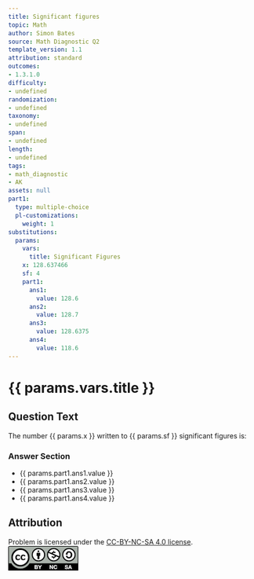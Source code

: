```yaml
---
title: Significant figures
topic: Math
author: Simon Bates
source: Math Diagnostic Q2
template_version: 1.1
attribution: standard
outcomes:
- 1.3.1.0
difficulty:
- undefined
randomization:
- undefined
taxonomy:
- undefined
span:
- undefined
length:
- undefined
tags:
- math_diagnostic
- AK
assets: null
part1:
  type: multiple-choice
  pl-customizations:
    weight: 1
substitutions:
  params:
    vars:
      title: Significant Figures
    x: 128.637466
    sf: 4
    part1:
      ans1:
        value: 128.6
      ans2:
        value: 128.7
      ans3:
        value: 128.6375
      ans4:
        value: 118.6
---
```

# {{ params.vars.title }}

## Question Text

The number {{ params.x }} written to {{ params.sf }} significant figures is:

### Answer Section

- {{ params.part1.ans1.value }}
- {{ params.part1.ans2.value }}
- {{ params.part1.ans3.value }}
- {{ params.part1.ans4.value }}

## Attribution

Problem is licensed under the [CC-BY-NC-SA 4.0 license](https://creativecommons.org/licenses/by-nc-sa/4.0/).<br> ![The Creative Commons 4.0 license requiring attribution-BY, non-commercial-NC, and share-alike-SA license.](https://raw.githubusercontent.com/firasm/bits/master/by-nc-sa.png)